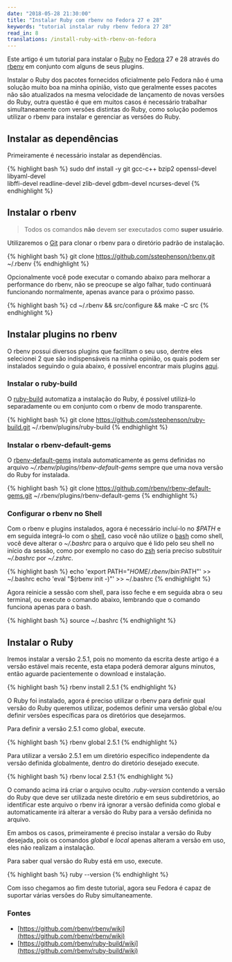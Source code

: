 ```yaml
---
date: "2018-05-28 21:30:00"
title: "Instalar Ruby com rbenv no Fedora 27 e 28"
keywords: "tutorial instalar ruby rbenv fedora 27 28"
read_in: 8
translations: /install-ruby-with-rbenv-on-fedora
---
```


Este artigo é um tutorial para instalar o [Ruby](https://www.ruby-lang.org/pt/) no [Fedora](https://getfedora.org/pt_BR/) 27 e 28 através do [rbenv](https://github.com/rbenv/rbenv) em conjunto com alguns de seus plugins.

Instalar o Ruby dos pacotes fornecidos oficialmente pelo Fedora não é uma solução muito boa na minha opinião, visto que geralmente esses pacotes não são atualizados na mesma velocidade de lançamento de novas versões do Ruby, outra questão é que em muitos casos é necessário trabalhar simultaneamente com versões distintas do Ruby, como solução podemos utilizar o rbenv para instalar e gerenciar as versões do Ruby.

## Instalar as dependências

Primeiramente é necessário instalar as dependências.

{% highlight bash %}
sudo dnf install -y git gcc-c++ bzip2 openssl-devel libyaml-devel \
  libffi-devel readline-devel zlib-devel gdbm-devel ncurses-devel
{% endhighlight %}

## Instalar o rbenv

> Todos os comandos __não__ devem ser executados como __super usuário__.

Utilizaremos o [Git](https://git-scm.com/book/pt-br/v2/Come%C3%A7ando-Uma-Breve-Hist%C3%B3ria-do-Git) para clonar o rbenv para o diretório padrão de instalação.

{% highlight bash %}
git clone https://github.com/sstephenson/rbenv.git ~/.rbenv
{% endhighlight %}

Opcionalmente você pode executar o comando abaixo para melhorar a performance do rbenv, não se preocupe se algo falhar, tudo continuará funcionando normalmente, apenas avance para o próximo passo.

{% highlight bash %}
cd ~/.rbenv && src/configure && make -C src
{% endhighlight %}

## Instalar plugins no rbenv

O rbenv possui diversos plugins que facilitam o seu uso, dentre eles selecionei 2 que são indispensáveis na minha opinião, os quais podem ser instalados seguindo o guia abaixo, é possível encontrar mais plugins [aqui](https://github.com/rbenv/rbenv/wiki/Plugins).

### Instalar o ruby-build

O [ruby-build](https://github.com/rbenv/rbenv-default-gems) automatiza a instalação do Ruby, é possível utilizá-lo separadamente ou em conjunto com o rbenv de modo transparente.

{% highlight bash %}
git clone https://github.com/sstephenson/ruby-build.git ~/.rbenv/plugins/ruby-build
{% endhighlight %}

### Instalar o rbenv-default-gems

O [rbenv-default-gems](https://github.com/rbenv/rbenv-default-gems) instala automaticamente as gems definidas no arquivo _~/.rbenv/plugins/rbenv-default-gems_ sempre que uma nova versão do Ruby for instalada.

{% highlight bash %}
git clone https://github.com/rbenv/rbenv-default-gems.git ~/.rbenv/plugins/rbenv-default-gems
{% endhighlight %}

### Configurar o rbenv no Shell

Com o rbenv e plugins instalados, agora é necessário incluí-lo no _$PATH_ e em seguida integrá-lo com o [shell](https://pt.wikipedia.org/wiki/Shell_(computa%C3%A7%C3%A3o)), caso você não utilize o [bash](https://pt.wikipedia.org/wiki/Bash) como shell, você deve alterar o _~/.bashrc_ para o arquivo que é lido pelo seu shell no início da sessão, como por exemplo no caso do [zsh](https://en.wikipedia.org/wiki/Z_shell) seria preciso substituir _~/.bashrc_ por _~/.zshrc_.

{% highlight bash %}
echo 'export PATH="$HOME/.rbenv/bin:$PATH"' >> ~/.bashrc
echo 'eval "$(rbenv init -)"' >> ~/.bashrc
{% endhighlight %}

Agora reinicie a sessão com shell, para isso feche e em seguida abra o seu terminal, ou execute o comando abaixo, lembrando que o comando funciona apenas para o bash.

{% highlight bash %}
source ~/.bashrc
{% endhighlight %}

## Instalar o Ruby

Iremos instalar a versão 2.5.1, pois no momento da escrita deste artigo é a versão estável mais recente, esta etapa poderá demorar alguns minutos, então aguarde pacientemente o download e instalação.

{% highlight bash %}
rbenv install 2.5.1
{% endhighlight %}

O Ruby foi instalado, agora é preciso utilizar o rbenv para definir qual versão do Ruby queremos utilizar, podemos definir uma versão global e/ou definir versões específicas para os diretórios que desejarmos.

Para definir a versão 2.5.1 como global, execute.

{% highlight bash %}
rbenv global 2.5.1
{% endhighlight %}

Para utilizar a versão 2.5.1 em um diretório específico independente da versão definida globalmente, dentro do diretório desejado execute.

{% highlight bash %}
rbenv local 2.5.1
{% endhighlight %}

O comando acima irá criar o arquivo oculto _.ruby-version_ contendo a versão do Ruby que deve ser utilizada neste diretório e em seus subdiretórios, ao identificar este arquivo o rbenv irá ignorar a versão definida como global e automaticamente irá alterar a versão do Ruby para a versão definida no arquivo.

Em ambos os casos, primeiramente é preciso instalar a versão do Ruby desejada, pois os comandos _global_ e _local_ apenas alteram a versão em uso, eles não realizam a instalação.

Para saber qual versão do Ruby está em uso, execute.

{% highlight bash %}
ruby --version
{% endhighlight %}

Com isso chegamos ao fim deste tutorial, agora seu Fedora é capaz de suportar várias versões do Ruby simultaneamente.

### Fontes

* [https://github.com/rbenv/rbenv/wiki](https://github.com/rbenv/rbenv/wiki)
* [https://github.com/rbenv/ruby-build/wiki](https://github.com/rbenv/ruby-build/wiki)
